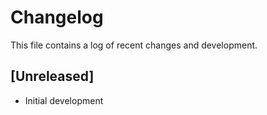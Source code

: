 # Changelog

This file contains a log of recent changes and development.

## [Unreleased]

* Initial development
